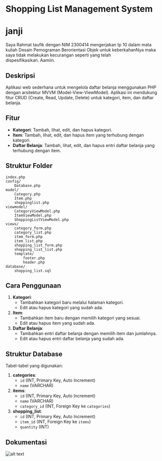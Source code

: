 # Shopping List Management System

# janji
Saya Rahmat taufik dengan NIM 2300414 mengerjakan tp 10 dalam mata kuliah Desain Pemograman Berorientasi Objek untuk keberkahanNya maka saya tidak melakukan kecurangan seperti yang telah dispesifikasikan. Aamiin.

## Deskripsi
Aplikasi web sederhana untuk mengelola daftar belanja menggunakan PHP dengan arsitektur MVVM (Model-View-ViewModel). Aplikasi ini mendukung fitur CRUD (Create, Read, Update, Delete) untuk kategori, item, dan daftar belanja.

## Fitur
- **Kategori**: Tambah, lihat, edit, dan hapus kategori.
- **Item**: Tambah, lihat, edit, dan hapus item yang terhubung dengan kategori.
- **Daftar Belanja**: Tambah, lihat, edit, dan hapus entri daftar belanja yang terhubung dengan item.

## Struktur Folder
```
index.php
config/
	Database.php
model/
	Category.php
	Item.php
	shoppinglist.php
viewmodel/
	CategoryViewModel.php
	ItemViewModel.php
	ShoppingListViewModel.php
views/
	category_form.php
	category_list.php
	item_form.php
	item_list.php
	shopping_list_form.php
	shopping_list_list.php
	template/
		footer.php
		header.php
database/
	shopping_list.sql
```

## Cara Penggunaan
1. **Kategori**:
   - Tambahkan kategori baru melalui halaman kategori.
   - Edit atau hapus kategori yang sudah ada.
2. **Item**:
   - Tambahkan item baru dengan memilih kategori yang sesuai.
   - Edit atau hapus item yang sudah ada.
3. **Daftar Belanja**:
   - Tambahkan entri daftar belanja dengan memilih item dan jumlahnya.
   - Edit atau hapus entri daftar belanja yang sudah ada.


## Struktur Database
Tabel-tabel yang digunakan:
1. **categories**:
   - `id` (INT, Primary Key, Auto Increment)
   - `name` (VARCHAR)
2. **items**:
   - `id` (INT, Primary Key, Auto Increment)
   - `name` (VARCHAR)
   - `category_id` (INT, Foreign Key ke `categories`)
3. **shopping_list**:
   - `id` (INT, Primary Key, Auto Increment)
   - `item_id` (INT, Foreign Key ke `items`)
   - `quantity` (INT)

## Dokumentasi
![alt text](<Shopping List Management and 6 more pages - Profile 1 - Microsoft_ Edge 2025-05-18 01-48-23.gif>)